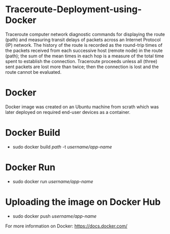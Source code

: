 # Traceroute-Deployment-using-Docker

Traceroute computer network diagnostic commands for displaying the route (path) and measuring transit delays of packets across an Internet Protocol (IP) network. The history of the route is recorded as the round-trip times of the packets received from each successive host (remote node) in the route (path); the sum of the mean times in each hop is a measure of the total time spent to establish the connection. Traceroute proceeds unless all (three) sent packets are lost more than twice; then the connection is lost and the route cannot be evaluated.

# Docker

Docker image was created on an Ubuntu machine from scrath which was later deployed on required end-user devices as a container.

# Docker Build 

- sudo docker build *path* -t *username/app-name*

# Docker Run

- sudo docker run *username/app-name*

# Uploading the image on Docker Hub

- sudo docker push *username/app-name*


For more information on Docker: https://docs.docker.com/

